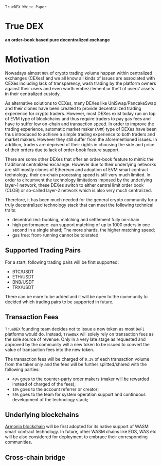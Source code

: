 `TrueDEX White Paper`

# True DEX
**an order-book based pure decentralized exchange**


# Motivation

Nowadays almost `90%` of crypto trading volume happen within centralized exchanges (CEXes) and we all know all kinds of issues are associated with CEXes including lack of transparency, wash trading by the platform owners against their users and even worth embezzlement or theft of users' assets in their centralized custody.

As alternative solutions to CEXes, many DEXes like UniSwap/PancakeSwap and their clones have been created to provide decentralized trading experience for crypto traders. However, most DEXes exist today run on top of EVM type of blockchains and thus require traders to pay gas fees and have to suffer low on-chain and transaction speed. In order to improve the trading experience, automatic market maker (`AMM`) type of DEXes have been thus introduced to achieve a simple trading experience to both traders and market makers. However they still suffer from the aforementioned issues. In addition, traders are deprived of their rights in choosing the side and price of their orders due to lack of order-book feature support.

There are some other DEXes that offer an order-book feature to mimic the traditional centralized exchange. However due to their underlying networks are still mostly clones of Ethereum and adoption of EVM smart contract technology, their on-chain processing speed is still very much limited. In order to circumvent the technology limitations imposed by the underlying layer-1 network, these DEXes switch to either central limit order book (CLOB) or so-called layer-2 network which is also very much centralized.

Therefore, it has been much needed for the general crypto community for a truly decentralized technology stack that can meet the following technical traits:

- decentralized: booking, matching and settlement fully on-chain
- high performance: can support matching of up to 1000 orders in one second in a single shard; The more shards, the higher matching speed;
- gas free: front-running cannot be tolerated
## Supported Trading Pairs

For a start, following trading pairs will be first supported:

- BTC/USDT
- ETH/USDT
- BNB/USDT
- TRX/USDT

There can be more to be added and it will be open to the community to decided which trading pairs to be supported in future.

## Transaction Fees

`TrueDEX` founding team decides not to issue a new token as most `DeFi` platforms would do. Instead, `TrueDEX` will solely rely on transaction fees as the sole source of revenue. Only in a very late stage as requested and approved by the community will a new token to be issued to convert the value of transaction fees into the new token.

The transaction fees will be charged of `0.3%` of each transaction volume from the taker only and the fees will be further splitted/shared with the following parties:

- `40%` goes to the counter-party order makers (maker will be rewarded instead of charged of the fees);
- `10%` goes to the account referrer or creator;
- `50%` goes to the team for system operation support and continuous development of the technology stack;
## Underlying blockchains

[Armonia blockchain](https://amax.network) will be first adopted for its native support of WASM smart contract technology. In future, other WASM chains like EOS, WAS etc will be also considered for deployment to embrace their corresponding communities.

## Cross-chain bridge
